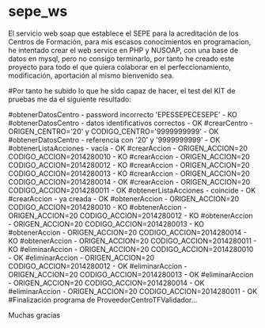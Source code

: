 # sepe_ws
El servicio web soap que establece el SEPE para la acreditación de los Centros de Formación, para mis escasos conocimientos en programacion, he intentado crear el web service en PHP y NUSOAP, con una base de datos en mysql, pero no consigo terminarlo, por tanto he creado este proyecto para todo el que quiera colaborar en el perfeccionamiento, modificación, aportación al mismo bienvenido sea. 

#Por tanto he subido lo que he sido capaz de hacer, el test del KIT de pruebas me da el siguiente resultado:

#obtenerDatosCentro     -     password incorrecto 'EPESSEPECESEPE'     -      KO
#obtenerDatosCentro     -     datos identificativos correctos     -     OK
#crearCentro     -     ORIGEN_CENTRO='20' y CODIGO_CENTRO='9999999999'    -     OK
#obtenerDatosCentro     -     referencia con '20' y '9999999999'    -     OK
#obtenerListaAcciones     -     vacía     -     OK
#crearAccion     -     ORIGEN_ACCION=20 CODIGO_ACCION=2014280010     -      KO
#crearAccion     -     ORIGEN_ACCION=20 CODIGO_ACCION=2014280012     -      KO
#crearAccion     -     ORIGEN_ACCION=20 CODIGO_ACCION=2014280013     -      KO
#crearAccion     -     ORIGEN_ACCION=20 CODIGO_ACCION=2014280014     -     OK
#crearAccion     -     ORIGEN_ACCION=20 CODIGO_ACCION=2014280011     -     OK
#obtenerListaAcciones     -     coincide     -     OK
#crearAccion     -     ya creada     -     OK
#obtenerAccion     -     ORIGEN_ACCION=20 CODIGO_ACCION=2014280010     -      KO
#obtenerAccion     -     ORIGEN_ACCION=20 CODIGO_ACCION=2014280012     -      KO
#obtenerAccion     -     ORIGEN_ACCION=20 CODIGO_ACCION=2014280013     -      KO
#obtenerAccion     -     ORIGEN_ACCION=20 CODIGO_ACCION=2014280014     -      KO
#obtenerAccion     -     ORIGEN_ACCION=20 CODIGO_ACCION=2014280011     -      KO
#eliminarAccion     -     ORIGEN_ACCION=20 CODIGO_ACCION=2014280010     -     OK
#eliminarAccion     -     ORIGEN_ACCION=20 CODIGO_ACCION=2014280012     -     OK
#eliminarAccion     -     ORIGEN_ACCION=20 CODIGO_ACCION=2014280013     -     OK
#eliminarAccion     -     ORIGEN_ACCION=20 CODIGO_ACCION=2014280014     -     OK
#eliminarAccion     -     ORIGEN_ACCION=20 CODIGO_ACCION=2014280011     -     OK
#Finalización programa de ProveedorCentroTFValidador...

Muchas gracias 
